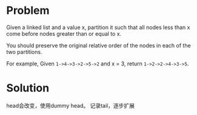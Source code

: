 # Problem

Given a linked list and a value x, partition it such that all nodes less than x come before nodes greater than or equal to x.

You should preserve the original relative order of the nodes in each of the two partitions.

For example,
Given `1->4->3->2->5->2` and x = 3,
return `1->2->2->4->3->5`.

# Solution

head会改变，使用dummy head。 记录tail，逐步扩展